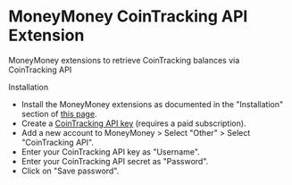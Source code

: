 # MoneyMoney CoinTracking API Extension

MoneyMoney extensions to retrieve CoinTracking balances via CoinTracking API

Installation

- Install the MoneyMoney extensions as documented in the "Installation" section of [this page](https://moneymoney.app/extensions/).
- Create a [CoinTracking API key](https://cointracking.info/api/api.php) (requires a paid subscription).
- Add a new account to MoneyMoney > Select "Other" > Select "CoinTracking API".
- Enter your CoinTracking API key as "Username".
- Enter your CoinTracking API secret as "Password".
- Click on "Save password".
